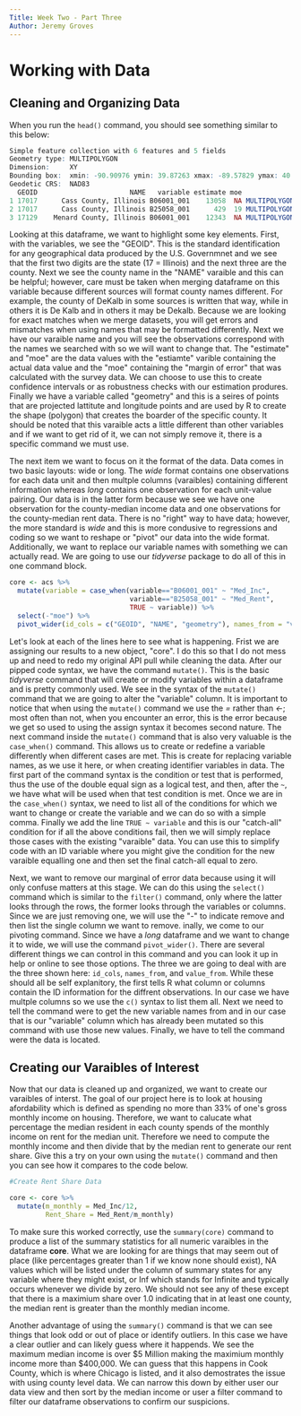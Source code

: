 ```yaml
---
Title: Week Two - Part Three
Author: Jeremy Groves
---
```


# Working with Data

## Cleaning and Organizing Data

When you run the `head()` command, you should see something similar to this below:  
```R
Simple feature collection with 6 features and 5 fields
Geometry type: MULTIPOLYGON
Dimension:     XY
Bounding box:  xmin: -90.90976 ymin: 39.87263 xmax: -89.57829 ymax: 40.6392
Geodetic CRS:  NAD83
  GEOID                       NAME   variable estimate moe                       geometry
1 17017      Cass County, Illinois B06001_001    13058  NA MULTIPOLYGON (((-90.58353 3...
2 17017      Cass County, Illinois B25058_001      429  19 MULTIPOLYGON (((-90.58353 3...
3 17129    Menard County, Illinois B06001_001    12343  NA MULTIPOLYGON (((-89.99509 4...
```
Looking at this dataframe, we want to highlight some key elements. First, with the variables, we see the "GEOID". This is the standard identification for any geographical data produced by the U.S. Governmnet and we see that the first two digits are the state (17 = Illinois) and the next three are the county. Next we see the county name in the "NAME" varaible and this can be helpful; however, care must be taken when merging dataframe on this variable because different sources will format county names different. For example, the county of DeKalb in some sources is written that way, while in others it is De Kalb and in others it may be Dekalb. Because we are looking for exact matches when we merge datasets, you will get errors and mismatches when using names that may be formatted differently. Next we have our varaible name and you will see the observations correspond with the names we searched with so we will want to change that. The "estimate" and "moe" are the data values with the "estiamte" varible containing the actual data value and the "moe" containing the "margin of error" that was calculated with the survey data. We can choose to use this to create confidence intervals or as robustness checks with our estimation produres. Finally we have a variable called "geometry" and this is a seires of points that are projected lattitute and longitude points and are used by R to create the shape (polygon) that creates the boarder of the specific county. It should be noted that this varaible acts a little different than other variables and if we want to get rid of it, we can not simply remove it, there is a specific command we must use. 

The next item we want to focus on it the format of the data. Data comes in two basic layouts: wide or long. The *wide* format contains one observations for each data unit and then multple columns (varaibles) containing different information whereas *long* contains one observation for each unit-value pairing. Our data is in the latter form because we see we have one observation for the county-median income data and one observations for the county-median rent data. There is no "right" way to have data; however, the more standard is *wide* and this is more condusive to regressions and coding so we want to reshape or "pivot" our data into the wide format. Additionally, we want to replace our variable names with something we can actually read. We are going to use our *tidyverse* package to do all of this in one command block.  
```R
core <- acs %>%
  mutate(variable = case_when(variable=="B06001_001" ~ "Med_Inc",
                              variable=="B25058_001" ~ "Med_Rent",
                              TRUE ~ variable)) %>%
  select(-"moe") %>%
  pivot_wider(id_cols = c("GEOID", "NAME", "geometry"), names_from = "variable", values_from = "estimate")
```

Let's look at each of the lines here to see what is happening. Frist we are assigning our results to a new object, "core". I do this so that I do not mess up and need to redo my original API pull while cleaning the data. After our pipped code syntax, we have the command `mutate()`. This is the basic *tidyverse* command that will create or modify variables within a dataframe and is pretty commonly used. We see in the syntax of the `mutate()` command that we are going to alter the "variable" column. It is important to notice that when using the `mutate()` command we use the *=* rather than *<-*; most often than not, when you encounter an error, this is the error because we get so used to using the assign syntax it becomes second nature. The next command inside the `mutate()` command that is also very valuable is the `case_when()` command. This allows us to create or redefine a variable differently when different cases are met. This is create for replacing variable names, as we use it here, or when creating identifier variables in data. The first part of the command syntax is the condition or test that is performed, thus the use of the double equal sign as a logical test, and then, after the `~`, we have what will be used when that test condition is met. Once we are in the `case_when()` syntax, we need to list all of the conditions for which we want to change or create the variable and we can do so with a simple comma. Finally we add the line `TRUE ~ variable` and this is our "catch-all" condition for if all the above conditions fail, then we will simply replace those cases with the existing "varaible" data. You can use this to simplify code with an ID variable where you might give the condition for the new varaible equalling one and then set the final catch-all equal to zero. 

Next, we want to remove our marginal of error data because using it will only confuse matters at this stage. We can do this using the `select()` command which is similar to the `filter()` command, only where the latter looks through the rows, the former looks through the variables or columns. Since we are just removing one, we will use the "-" to indicate remove and then list the single column we want to remove. inally, we come to our pivoting command. Since we have a *long* dataframe and we want to change it to wide, we will use the command `pivot_wider()`. There are several different things we can control in this command and you can look it up in help or online to see those options. The three we are going to deal with are the three shown here: `id_cols`, `names_from`, and `value_from`. While these should all be self explanitory, the first tells R what column or columns contain the ID information for the diffrent observations. In our case we have multple columns so we use the `c()` syntax to list them all. Next we need to tell the command were to get the new variable names from and in our case that is our "variable" column which has already been mutated so this command with use those new values. Finally, we have to tell the command were the data is located.  

## Creating our Varaibles of Interest

Now that our data is cleaned up and organized, we want to create our varaibles of interst. The goal of our project here is to look at housing afordability which is defined as spending no more than 33% of one's gross monthly income on housing. Therefore, we want to calucate what percentage the median resident in each county spends of the monthly income on rent for the median unit. Therefore we need to compute the monthly income and then divide that by the median rent to generate our rent share. Give this a try on your own using the `mutate()` command and then you can see how it compares to the code below.  

```R
#Create Rent Share Data

core <- core %>%
  mutate(m_monthly = Med_Inc/12,
         Rent_Share = Med_Rent/m_monthly)
```

To make sure this worked correctly, use the `summary(core)` command to produce a list of the summary statistics for all numeric varaibles in the dataframe **core**. What we are looking for are things that may seem out of place (like percentages greater than 1 if we know none should exist), NA values which will be listed under the column of summary states for any variable where they might exist, or Inf which stands for Infinite and typically occurs whenever we divide by zero. We should not see any of these except that there is a maximium share over 1.0 indicating that in at least one county, the median rent is greater than the monthly median income. 

Another advantage of using the `summary()` command is that we can see things that look odd or out of place or identify outliers. In this case we have a clear outlier and can likely guess where it happends. We see the maximum median income is over $5 Million making the maximium monthly income more than $400,000. We can guess that this happens in Cook County, which is where Chicago is listed, and it also demostrates the issue with using county level data. We can narrow this down by either user our data view and then sort by the median income or user a filter command to filter our dataframe observations to confirm our suspicions. 
